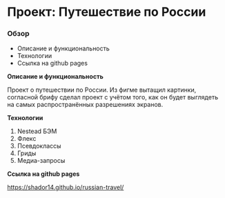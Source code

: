 # Проект: Путешествие по России

### Обзор
* Описание и функциональность
* Технологии
* Ссылка на github pages

**Описание и функциональность**

Проект о путешествии по России.
Из фигме вытащил картинки, согласной брифу сделал проект с учётом того, как он будет выглядеть на самых распространённых разрешениях экранов.

**Технологии**
1. Nestead БЭМ
2. Флекс
3. Псевдоклассы
4. Гриды
5. Медиа-запросы

**Ссылка на github pages**

https://shador14.github.io/russian-travel/